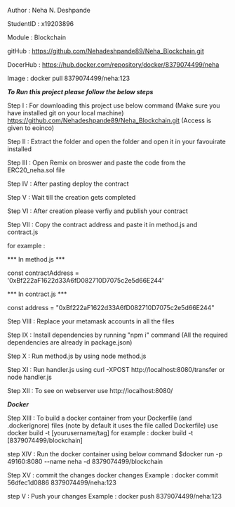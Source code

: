 Author : Neha N. Deshpande


StudentID : x19203896


Module : Blockchain


gitHub : https://github.com/Nehadeshpande89/Neha_Blockchain.git 

DocerHub : https://hub.docker.com/repository/docker/8379074499/neha 

Image : docker pull 8379074499/neha:123



***To Run this project please follow the below steps***

Step I : 
For downloading this project use below command (Make sure you have installed git on your local machine)
https://github.com/Nehadeshpande89/Neha_Blockchain.git (Access is given to eoinco)

Step II : 
Extract the folder and open the folder and open it in your favouirate installed

Step III : 
Open Remix on broswer and paste the code from the ERC20_neha.sol file

Step IV : After pasting deploy the contract

Step V : Wait till the creation gets completed 

Step VI : After creation please verfiy and publish your contract

Step VII : Copy the contract address and paste it in method.js and contract.js

for example :

*** In method.js ***

const contractAddress = '0xBf222aF1622d33A6fD082710D7075c2e5d66E244'


*** In contract.js ***

const address = "0xBf222aF1622d33A6fD082710D7075c2e5d66E244"


Step VIII : Replace your metamask accounts in all the files


Step IX : Install dependencies by running "npm i" command (All the required dependencies are already in package.json)


Step X : Run method.js by using node method.js


Step XI : Run handler.js using curl -XPOST http://localhost:8080/transfer or node handler.js


Step XII : To see on webserver use http://localhost:8080/

***Docker***

Step XIII : To build a docker container from your Dockerfile (and .dockerignore) files (note by default it uses the file called Dockerfile) use
docker build -t [yourusername/tag] 
for example : docker build -t [8379074499/blockchain] 

step XIV : Run the docker container using below command
$docker run -p 49160:8080 --name neha -d 8379074499/blockchain

Step XV  : commit the changes docker changes
Example : 
 docker commit 56dfec1d0886 8379074499/neha:123

step V : Push your changes 
Example : 
docker push 8379074499/neha:123
